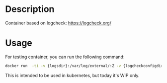 # Description
Container based on logcheck: https://logcheck.org/

# Usage

For testing container, you can run the following command:

```bash
docker run  -ti -v {logsdir}:/var/log/external/:Z -v {logcheckconfigdir}:/etc/logcheck/ -v {esmtprcfile}:/etc/esmtprc -v {offsetdir}:/var/lib/logcheck/ logcheck
```

This is intended to be used in kubernetes, but today it's WIP only.
